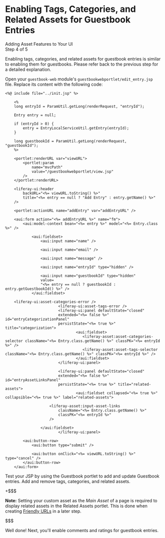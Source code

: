 # Enabling Tags, Categories, and Related Assets for Guestbook Entries [](id=enabling-tags-categories-and-related-assets-for-guestbook-entries)

<div class="learn-path-step">
    <p>Adding Asset Features to Your UI<br>Step 4 of 5</p>
</div>

Enabling tags, categories, and related assets for guestbook entries is similar 
to enabling them for guestbooks. Please refer back to the previous step for
a detailed explanation. 

Open your `guestbook-web` module's `guestbookwebportlet/edit_entry.jsp` file. 
Replace its content with the following code: 

    <%@ include file="../init.jsp" %>

        <%
        long entryId = ParamUtil.getLong(renderRequest, "entryId");

        Entry entry = null;

        if (entryId > 0) {
            entry = EntryLocalServiceUtil.getEntry(entryId);
        }

        long guestbookId = ParamUtil.getLong(renderRequest, "guestbookId");
        %>

        <portlet:renderURL var="viewURL">
            <portlet:param 
                name="mvcPath" 
                value="/guestbookwebportlet/view.jsp" 
            />
        </portlet:renderURL>

        <liferay-ui:header
            backURL="<%= viewURL.toString() %>"
            title="<%= entry == null ? "Add Entry" : entry.getName() %>"
        />

        <portlet:actionURL name="addEntry" var="addEntryURL" />

        <aui:form action="<%= addEntryURL %>" name="fm">
            <aui:model-context bean="<%= entry %>" model="<%= Entry.class %>" />

                <aui:fieldset>
                    <aui:input name="name" />

                    <aui:input name="email" />

                    <aui:input name="message" />

                    <aui:input name="entryId" type="hidden" />

                    <aui:input name="guestbookId" type="hidden" 
                    value=
                    "<%= entry == null ? guestbookId : entry.getGuestbookId() %>" />
                </aui:fieldset>

        <liferay-ui:asset-categories-error />
                            <liferay-ui:asset-tags-error />
                            <liferay-ui:panel defaultState="closed" 
                            extended="<%= false %>" id="entryCategorizationPanel" 
                            persistState="<%= true %>" title="categorization">
                                    <aui:fieldset>
                                       <liferay-asset:asset-categories-selector className="<%= Entry.class.getName() %>" classPK="<%= entryId %>" />
                                       <liferay-asset:asset-tags-selector className="<%= Entry.class.getName() %>" classPK="<%= entryId %>" />
                                    </aui:fieldset>
                            </liferay-ui:panel>

                            <liferay-ui:panel defaultState="closed" 
                            extended="<%= false %>" id="entryAssetLinksPanel" 
                            persistState="<%= true %>" title="related-assets">
                                    <aui:fieldset collapsed="<%= true %>" collapsible="<%= true %>" label="related-assets">
					
    					<liferay-asset:input-asset-links
    						className="<%= Entry.class.getName() %>"
    						classPK="<%= entryId %>"
    					/>
					
    				</aui:fieldset>
                            </liferay-ui:panel>

            <aui:button-row>
                <aui:button type="submit" />

                <aui:button onClick="<%= viewURL.toString() %>" type="cancel" />
            </aui:button-row>
        </aui:form>

Test your JSP by using the Guestbook portlet to add and update Guestbook 
entries. Add and remove tags, categories, and related assets. 

+$$$

**Note:** Setting your custom asset as the *Main Asset* of a page is
required to display related assets in the Related Assets portlet. This is done
when creating 
[Friendly URLs](/develop/tutorials/-/knowledge_base/7-1/making-urls-friendlier) 
in a later step.

$$$

Well done! Next, you'll enable comments and ratings for guestbook entries. 
